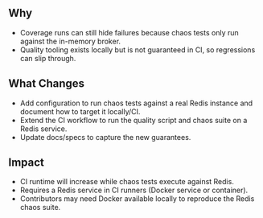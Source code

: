 ## Why
- Coverage runs can still hide failures because chaos tests only run against the in-memory broker.
- Quality tooling exists locally but is not guaranteed in CI, so regressions can slip through.

## What Changes
- Add configuration to run chaos tests against a real Redis instance and document how to target it locally/CI.
- Extend the CI workflow to run the quality script and chaos suite on a Redis service.
- Update docs/specs to capture the new guarantees.

## Impact
- CI runtime will increase while chaos tests execute against Redis.
- Requires a Redis service in CI runners (Docker service or container).
- Contributors may need Docker available locally to reproduce the Redis chaos suite.
